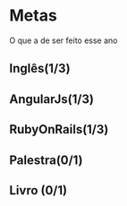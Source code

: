 # Metas
O que a de ser feito esse ano

## Inglês(1/3)

## AngularJs(1/3)

## RubyOnRails(1/3)

## Palestra(0/1)

## Livro (0/1)
